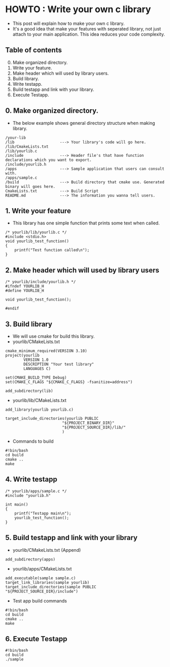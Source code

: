 # HOWTO : Write your own c library
 - This post will explain how to make your own c library.
 - It's a good idea that make your features with seperated library, not just attach to your main application. This idea reduces your code complexity.

## Table of contents
 0. Make organized directory.
 1. Write your feature.
 2. Make header which will used by library users.
 3. Build library.
 4. Write testapp.
 5. Build testapp and link with your library.
 6. Execute Testapp.


## 0. Make organized directory.
 - The below example shows general directory structure when making library.
 ```
/your-lib
/lib                    ---> Your library's code will go here.
/lib/CmakeLists.txt
/lib/yourlib.c
/include                ---> Header file's that have function declarations which you want to export.
/include/yourlib.h
/apps                   ---> Sample application that users can consult with.
/apps/sample.c
/build                  ---> Build directory that cmake use. Generated binary will goes here.
CmakeLists.txt          ---> Build Script
README.md               ---> The information you wanna tell users.

 ```
## 1. Write your feature
- This library has one simple function that prints some text when called.
```
/* yourlib/lib/yourlib.c */
#include <stdio.h>
void yourlib_test_function()
{
    printf("Test function called\n");
}
```


## 2. Make header which will used by library users
```
/* yourlib/include/yourlib.h */
#ifndef YOURLIB_H
#define YOURLIB_H

void yourlib_test_function();

#endif
```


## 3. Build library
 - We will use cmake for build this library.
 - yourlib/CMakeLists.txt
```
cmake_minimum_required(VERSION 3.10)
project(yourlib
        VERSION 1.0
        DESCRIPTION "Your test library"
        LANGUAGES C)
              
set(CMAKE_BUILD_TYPE Debug)
set(CMAKE_C_FLAGS "${CMAKE_C_FLAGS} -fsanitize=address")

add_subdirectory(lib)
```

 - yourlib/lib/CMakeLists.txt
 ```
add_library(yourlib yourlib.c)

target_include_directories(yourlib PUBLIC
                          "${PROJECT_BINARY_DIR}"
                          "${PROJECT_SOURCE_DIR}/lib/"
                          ) 
```

 - Commands to build
```
#!bin/bash
cd build
cmake ..
make
```

## 4. Write testapp
```
/* yourlib/apps/sample.c */
#include "yourlib.h"

int main()
{
    printf("Testapp main\n");
    yourlib_test_function();
}
```

## 5. Build testapp and link with your library

 - yourlib/CMakeLists.txt (Append)
```
add_subdirectory(apps)
```

- yourlib/apps/CMakeLists.txt
```
add_executable(sample sample.c)
target_link_libraries(sample yourlib)
target_include_directories(sample PUBLIC "${PROJECT_SOURCE_DIR}/include")
```

- Test app build commands

```
#!bin/bash
cd build
cmake ..
make
```

## 6. Execute Testapp

```
#!bin/bash
cd build
./sample
```